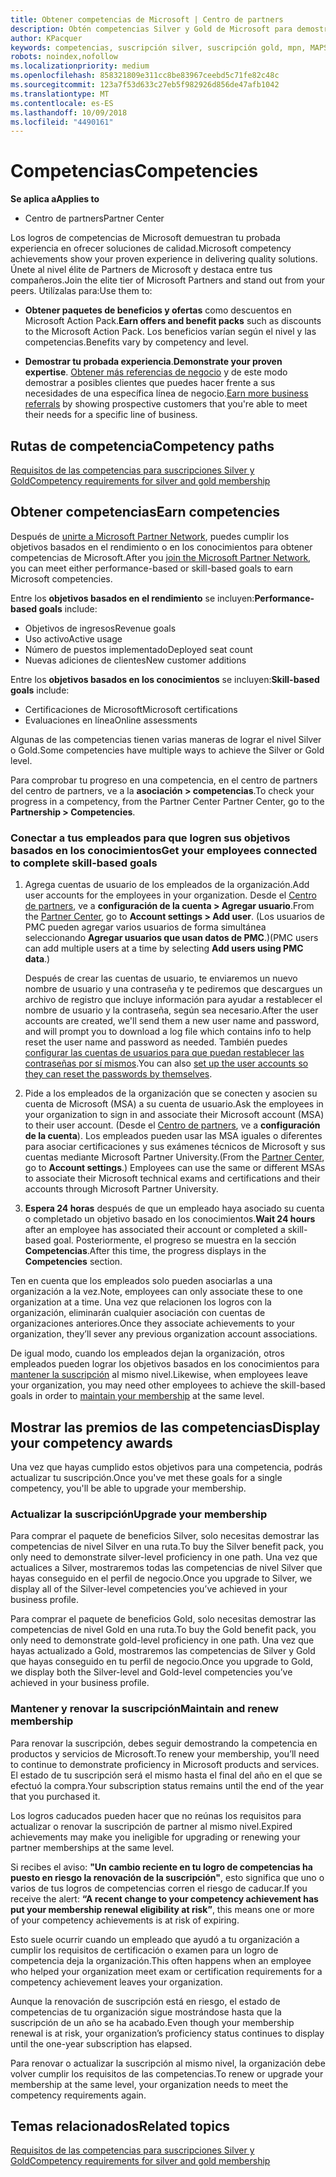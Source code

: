 ```yaml
---
title: Obtener competencias de Microsoft | Centro de partners
description: Obtén competencias Silver y Gold de Microsoft para demostrar tu experiencia probada en ofrecer soluciones de calidad en un área especializada de negocios.
author: KPacquer
keywords: competencias, suscripción silver, suscripción gold, mpn, MAPS, competencia, ventajas, objetivos de rendimiento, objetivos de habilidades
robots: noindex,nofollow
ms.localizationpriority: medium
ms.openlocfilehash: 858321809e311cc8be83967ceebd5c71fe82c48c
ms.sourcegitcommit: 123a7f53d633c27eb5f982926d856de47afb1042
ms.translationtype: MT
ms.contentlocale: es-ES
ms.lasthandoff: 10/09/2018
ms.locfileid: "4490161"
---
```

<!--
•   FWLink https://go.microsoft.com/fwlink/?linkid=851080 : top of page
•   FWLink https://go.microsoft.com/fwlink/?linkid=851281: top of page (duplicate)
•   FWLink https://go.microsoft.com/fwlink/?linkid=851079: Competencies (#attainment_paths)
•   FWLink https://go.microsoft.com/fwlink/?linkid=851081: Maintain and renew membership (#maintain_membership)
•   FWLink https://go.microsoft.com/fwlink/?linkid=851082: Get your employees connected to complete skill-based goals (#associating_achievements)
•   FWLink https://go.microsoft.com/fwlink/?linkid=851083 : Achievement overrides (#achievement_override)
•   FWLink: https://go.microsoft.com/fwlink/?linkid=851236: UI link, goes to the place where you import new users. Temporarily points to the Partner Center homepage.
•   FWLink: https://go.microsoft.com/fwlink/?linkid=851607 :Will go to the docs page for Silver/Gold competency achievements. Currently goes to https://partnercenter.microsoft.com/partner/cloud-solution-provider 

 -->

# <a name="competencies"></a><span data-ttu-id="3d021-104">Competencias</span><span class="sxs-lookup"><span data-stu-id="3d021-104">Competencies</span></span>

**<span data-ttu-id="3d021-105">Se aplica a</span><span class="sxs-lookup"><span data-stu-id="3d021-105">Applies to</span></span>**
-  <span data-ttu-id="3d021-106">Centro de partners</span><span class="sxs-lookup"><span data-stu-id="3d021-106">Partner Center</span></span>

<span data-ttu-id="3d021-107">Los logros de competencias de Microsoft demuestran tu probada experiencia en ofrecer soluciones de calidad.</span><span class="sxs-lookup"><span data-stu-id="3d021-107">Microsoft competency achievements show your proven experience in delivering quality solutions.</span></span> <span data-ttu-id="3d021-108">Únete al nivel élite de Partners de Microsoft y destaca entre tus compañeros.</span><span class="sxs-lookup"><span data-stu-id="3d021-108">Join the elite tier of Microsoft Partners and stand out from your peers.</span></span> <span data-ttu-id="3d021-109">Utilízalas para:</span><span class="sxs-lookup"><span data-stu-id="3d021-109">Use them to:</span></span> 

*  <span data-ttu-id="3d021-110">**Obtener paquetes de beneficios y ofertas** como descuentos en Microsoft Action Pack.</span><span class="sxs-lookup"><span data-stu-id="3d021-110">**Earn offers and benefit packs** such as discounts to the Microsoft Action Pack.</span></span> <span data-ttu-id="3d021-111">Los beneficios varían según el nivel y las competencias.</span><span class="sxs-lookup"><span data-stu-id="3d021-111">Benefits vary by competency and level.</span></span> 

*  <span data-ttu-id="3d021-112">**Demostrar tu probada experiencia**.</span><span class="sxs-lookup"><span data-stu-id="3d021-112">**Demonstrate your proven expertise**.</span></span> <span data-ttu-id="3d021-113">[Obtener más referencias de negocio](referrals.md) y de este modo demostrar a posibles clientes que puedes hacer frente a sus necesidades de una específica línea de negocio.</span><span class="sxs-lookup"><span data-stu-id="3d021-113">[Earn more business referrals](referrals.md) by showing prospective customers that you're able to meet their needs for a specific line of business.</span></span>

## <a href="" id="attainment_paths"></a> <span data-ttu-id="3d021-114">Rutas de competencia</span><span class="sxs-lookup"><span data-stu-id="3d021-114">Competency paths</span></span>

[<span data-ttu-id="3d021-115">Requisitos de las competencias para suscripciones Silver y Gold</span><span class="sxs-lookup"><span data-stu-id="3d021-115">Competency requirements for silver and gold membership</span></span>](learn-about-competencies.md)

## <a name="earn-competencies"></a><span data-ttu-id="3d021-116">Obtener competencias</span><span class="sxs-lookup"><span data-stu-id="3d021-116">Earn competencies</span></span>

<span data-ttu-id="3d021-117">Después de [unirte a Microsoft Partner Network](mpn-overview.md), puedes cumplir los objetivos basados en el rendimiento o en los conocimientos para obtener competencias de Microsoft.</span><span class="sxs-lookup"><span data-stu-id="3d021-117">After you [join the Microsoft Partner Network](mpn-overview.md), you can meet either performance-based or skill-based goals to earn Microsoft competencies.</span></span> 

<span data-ttu-id="3d021-118">Entre los **objetivos basados en el rendimiento** se incluyen:</span><span class="sxs-lookup"><span data-stu-id="3d021-118">**Performance-based goals** include:</span></span> 
* <span data-ttu-id="3d021-119">Objetivos de ingresos</span><span class="sxs-lookup"><span data-stu-id="3d021-119">Revenue goals</span></span>
* <span data-ttu-id="3d021-120">Uso activo</span><span class="sxs-lookup"><span data-stu-id="3d021-120">Active usage</span></span>
* <span data-ttu-id="3d021-121">Número de puestos implementado</span><span class="sxs-lookup"><span data-stu-id="3d021-121">Deployed seat count</span></span>
* <span data-ttu-id="3d021-122">Nuevas adiciones de clientes</span><span class="sxs-lookup"><span data-stu-id="3d021-122">New customer additions</span></span>

<span data-ttu-id="3d021-123">Entre los **objetivos basados en los conocimientos** se incluyen:</span><span class="sxs-lookup"><span data-stu-id="3d021-123">**Skill-based goals** include:</span></span> 
* <span data-ttu-id="3d021-124">Certificaciones de Microsoft</span><span class="sxs-lookup"><span data-stu-id="3d021-124">Microsoft certifications</span></span>
* <span data-ttu-id="3d021-125">Evaluaciones en línea</span><span class="sxs-lookup"><span data-stu-id="3d021-125">Online assessments</span></span> 

<span data-ttu-id="3d021-126">Algunas de las competencias tienen varias maneras de lograr el nivel Silver o Gold.</span><span class="sxs-lookup"><span data-stu-id="3d021-126">Some competencies have multiple ways to achieve the Silver or Gold level.</span></span>

<span data-ttu-id="3d021-127">Para comprobar tu progreso en una competencia, en el centro de partners del centro de partners, ve a la **asociación > competencias**.</span><span class="sxs-lookup"><span data-stu-id="3d021-127">To check your progress in a competency, from the Partner Center Partner Center, go to the **Partnership > Competencies**.</span></span> 

### <a href="" id="associating_achievements"></a><span data-ttu-id="3d021-128">Conectar a tus empleados para que logren sus objetivos basados en los conocimientos</span><span class="sxs-lookup"><span data-stu-id="3d021-128">Get your employees connected to complete skill-based goals</span></span>

1.  <span data-ttu-id="3d021-129">Agrega cuentas de usuario de los empleados de la organización.</span><span class="sxs-lookup"><span data-stu-id="3d021-129">Add user accounts for the employees in your organization.</span></span> <span data-ttu-id="3d021-130">Desde el [Centro de partners](http://partnercenter.microsoft.com), ve a **configuración de la cuenta > Agregar usuario**.</span><span class="sxs-lookup"><span data-stu-id="3d021-130">From the [Partner Center](http://partnercenter.microsoft.com), go to **Account settings > Add user**.</span></span> <span data-ttu-id="3d021-131">(Los usuarios de PMC pueden agregar varios usuarios de forma simultánea seleccionando **Agregar usuarios que usan datos de PMC**.)</span><span class="sxs-lookup"><span data-stu-id="3d021-131">(PMC users can add multiple users at a time by selecting **Add users using PMC data**.)</span></span>

    <span data-ttu-id="3d021-132">Después de crear las cuentas de usuario, te enviaremos un nuevo nombre de usuario y una contraseña y te pediremos que descargues un archivo de registro que incluye información para ayudar a restablecer el nombre de usuario y la contraseña, según sea necesario.</span><span class="sxs-lookup"><span data-stu-id="3d021-132">After the user accounts are created, we'll send them a new user name and password, and will prompt you to download a log file which contains info to help reset the user name and password as needed.</span></span> <span data-ttu-id="3d021-133">También puedes [configurar las cuentas de usuarios para que puedan restablecer las contraseñas por sí mismos](https://docs.microsoft.com/en-us/azure/active-directory/active-directory-passwords-getting-started).</span><span class="sxs-lookup"><span data-stu-id="3d021-133">You can also [set up the user accounts so they can reset the passwords by themselves](https://docs.microsoft.com/en-us/azure/active-directory/active-directory-passwords-getting-started).</span></span>

2. <span data-ttu-id="3d021-134">Pide a los empleados de la organización que se conecten y asocien su cuenta de Microsoft (MSA) a su cuenta de usuario.</span><span class="sxs-lookup"><span data-stu-id="3d021-134">Ask the employees in your organization to sign in and associate their Microsoft account (MSA) to their user account.</span></span> <span data-ttu-id="3d021-135">(Desde el [Centro de partners](http://partnercenter.microsoft.com), ve a **configuración de la cuenta**). Los empleados pueden usar las MSA iguales o diferentes para asociar certificaciones y sus exámenes técnicos de Microsoft y sus cuentas mediante Microsoft Partner University.</span><span class="sxs-lookup"><span data-stu-id="3d021-135">(From the [Partner Center](http://partnercenter.microsoft.com), go to **Account settings**.) Employees can use the same or different MSAs to associate their Microsoft technical exams and certifications and their accounts through Microsoft Partner University.</span></span>

3.  <span data-ttu-id="3d021-136">**Espera 24 horas** después de que un empleado haya asociado su cuenta o completado un objetivo basado en los conocimientos.</span><span class="sxs-lookup"><span data-stu-id="3d021-136">**Wait 24 hours** after an employee has associated their account or completed a skill-based goal.</span></span> <span data-ttu-id="3d021-137">Posteriormente, el progreso se muestra en la sección **Competencias**.</span><span class="sxs-lookup"><span data-stu-id="3d021-137">After this time, the progress displays in the **Competencies** section.</span></span>

<span data-ttu-id="3d021-138">Ten en cuenta que los empleados solo pueden asociarlas a una organización a la vez.</span><span class="sxs-lookup"><span data-stu-id="3d021-138">Note, employees can only associate these to one organization at a time.</span></span> <span data-ttu-id="3d021-139">Una vez que relacionen los logros con la organización, eliminarán cualquier asociación con cuentas de organizaciones anteriores.</span><span class="sxs-lookup"><span data-stu-id="3d021-139">Once they associate achievements to your organization, they’ll sever any previous organization account associations.</span></span>

<span data-ttu-id="3d021-140">De igual modo, cuando los empleados dejan la organización, otros empleados pueden lograr los objetivos basados en los conocimientos para [mantener la suscripción](#maintaining_membership) al mismo nivel.</span><span class="sxs-lookup"><span data-stu-id="3d021-140">Likewise, when employees leave your organization, you may need other employees to achieve the skill-based goals in order to [maintain your membership](#maintaining_membership) at the same level.</span></span>

## <a name="display-your-competency-awards"></a><span data-ttu-id="3d021-141">Mostrar las premios de las competencias</span><span class="sxs-lookup"><span data-stu-id="3d021-141">Display your competency awards</span></span>

<span data-ttu-id="3d021-142">Una vez que hayas cumplido estos objetivos para una competencia, podrás actualizar tu suscripción.</span><span class="sxs-lookup"><span data-stu-id="3d021-142">Once you've met these goals for a single competency, you'll be able to upgrade your membership.</span></span>

### <a name="upgrade-your-membership"></a><span data-ttu-id="3d021-143">Actualizar la suscripción</span><span class="sxs-lookup"><span data-stu-id="3d021-143">Upgrade your membership</span></span>

<span data-ttu-id="3d021-144">Para comprar el paquete de beneficios Silver, solo necesitas demostrar las competencias de nivel Silver en una ruta.</span><span class="sxs-lookup"><span data-stu-id="3d021-144">To buy the Silver benefit pack, you only need to demonstrate silver-level proficiency in one path.</span></span> <span data-ttu-id="3d021-145">Una vez que actualices a Silver, mostraremos todas las competencias de nivel Silver que hayas conseguido en el perfil de negocio.</span><span class="sxs-lookup"><span data-stu-id="3d021-145">Once you upgrade to Silver, we display all of the Silver-level competencies you’ve achieved in your business profile.</span></span> 

<span data-ttu-id="3d021-146">Para comprar el paquete de beneficios Gold, solo necesitas demostrar las competencias de nivel Gold en una ruta.</span><span class="sxs-lookup"><span data-stu-id="3d021-146">To buy the Gold benefit pack, you only need to demonstrate gold-level proficiency in one path.</span></span> <span data-ttu-id="3d021-147">Una vez que hayas actualizado a Gold, mostraremos las competencias de Silver y Gold que hayas conseguido en tu perfil de negocio.</span><span class="sxs-lookup"><span data-stu-id="3d021-147">Once you upgrade to Gold, we display both the Silver-level and Gold-level competencies you’ve achieved in your business profile.</span></span> 

### <a href="" id="maintain_membership"></a> <span data-ttu-id="3d021-148">Mantener y renovar la suscripción</span><span class="sxs-lookup"><span data-stu-id="3d021-148">Maintain and renew membership</span></span>

<span data-ttu-id="3d021-149">Para renovar la suscripción, debes seguir demostrando la competencia en productos y servicios de Microsoft.</span><span class="sxs-lookup"><span data-stu-id="3d021-149">To renew your membership, you’ll need to continue to demonstrate proficiency in Microsoft products and services.</span></span> <span data-ttu-id="3d021-150">El estado de tu suscripción será el mismo hasta el final del año en el que se efectuó la compra.</span><span class="sxs-lookup"><span data-stu-id="3d021-150">Your subscription status remains until the end of the year that you purchased it.</span></span>

<span data-ttu-id="3d021-151">Los logros caducados pueden hacer que no reúnas los requisitos para actualizar o renovar la suscripción de partner al mismo nivel.</span><span class="sxs-lookup"><span data-stu-id="3d021-151">Expired achievements may make you ineligible for upgrading or renewing your partner memberships at the same level.</span></span> 

<span data-ttu-id="3d021-152">Si recibes el aviso: **"Un cambio reciente en tu logro de competencias ha puesto en riesgo la renovación de la suscripción"**, esto significa que uno o varios de tus logros de competencias corren el riesgo de caducar.</span><span class="sxs-lookup"><span data-stu-id="3d021-152">If you receive the alert: **“A recent change to your competency achievement has put your membership renewal eligibility at risk”**, this means one or more of your competency achievements is at risk of expiring.</span></span> 

<span data-ttu-id="3d021-153">Esto suele ocurrir cuando un empleado que ayudó a tu organización a cumplir los requisitos de certificación o examen para un logro de competencia deja la organización.</span><span class="sxs-lookup"><span data-stu-id="3d021-153">This often happens when an employee who helped your organization meet exam or certification requirements for a competency achievement leaves your organization.</span></span> 

<span data-ttu-id="3d021-154">Aunque la renovación de suscripción está en riesgo, el estado de competencias de tu organización sigue mostrándose hasta que la suscripción de un año se ha acabado.</span><span class="sxs-lookup"><span data-stu-id="3d021-154">Even though your membership renewal is at risk, your organization’s proficiency status continues to display until the one-year subscription has elapsed.</span></span>

<span data-ttu-id="3d021-155">Para renovar o actualizar la suscripción al mismo nivel, la organización debe volver cumplir los requisitos de las competencias.</span><span class="sxs-lookup"><span data-stu-id="3d021-155">To renew or upgrade your membership at the same level, your organization needs to meet the competency requirements again.</span></span>

## <a name="related-topics"></a><span data-ttu-id="3d021-156">Temas relacionados</span><span class="sxs-lookup"><span data-stu-id="3d021-156">Related topics</span></span>

[<span data-ttu-id="3d021-157">Requisitos de las competencias para suscripciones Silver y Gold</span><span class="sxs-lookup"><span data-stu-id="3d021-157">Competency requirements for silver and gold membership</span></span>](learn-about-competencies.md)